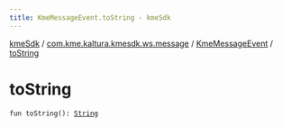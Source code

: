 ```yaml
---
title: KmeMessageEvent.toString - kmeSdk
---
```


[kmeSdk](../../index.html) / [com.kme.kaltura.kmesdk.ws.message](../index.html) / [KmeMessageEvent](index.html) / [toString](./to-string.html)

# toString

`fun toString(): `[`String`](https://kotlinlang.org/api/latest/jvm/stdlib/kotlin/-string/index.html)